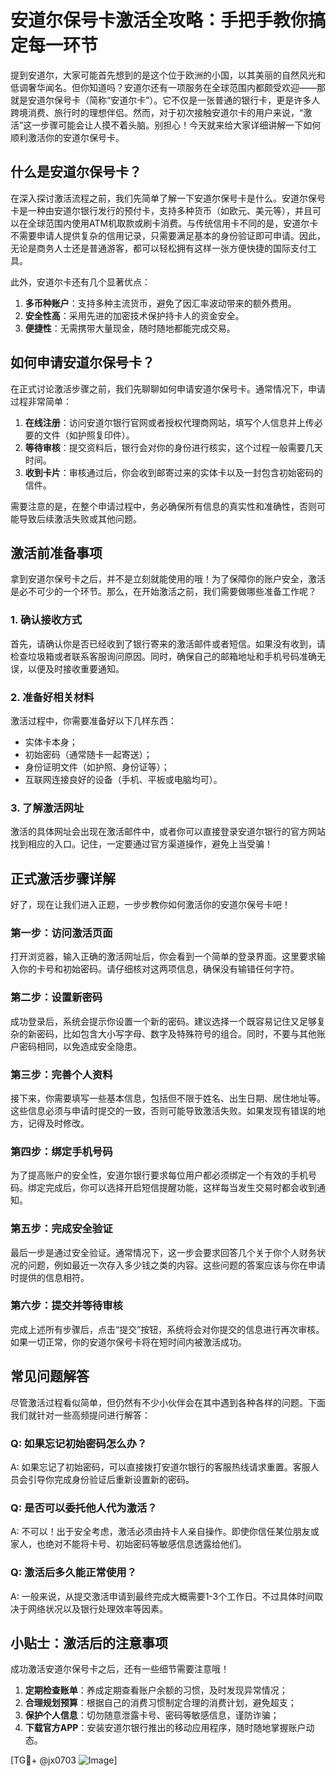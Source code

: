 # 安道尔保号卡激活全攻略：手把手教你搞定每一环节

提到安道尔，大家可能首先想到的是这个位于欧洲的小国，以其美丽的自然风光和低调奢华闻名。但你知道吗？安道尔还有一项服务在全球范围内都颇受欢迎——那就是安道尔保号卡（简称“安道尔卡”）。它不仅是一张普通的银行卡，更是许多人跨境消费、旅行时的理想伴侣。然而，对于初次接触安道尔卡的用户来说，“激活”这一步骤可能会让人摸不着头脑。别担心！今天就来给大家详细讲解一下如何顺利激活你的安道尔保号卡。

## 什么是安道尔保号卡？

在深入探讨激活流程之前，我们先简单了解一下安道尔保号卡是什么。安道尔保号卡是一种由安道尔银行发行的预付卡，支持多种货币（如欧元、美元等），并且可以在全球范围内使用ATM机取款或刷卡消费。与传统信用卡不同的是，安道尔卡不需要申请人提供复杂的信用记录，只需要满足基本的身份验证即可申请。因此，无论是商务人士还是普通游客，都可以轻松拥有这样一张方便快捷的国际支付工具。

此外，安道尔卡还有几个显著优点：
1. **多币种账户**：支持多种主流货币，避免了因汇率波动带来的额外费用。
2. **安全性高**：采用先进的加密技术保护持卡人的资金安全。
3. **便捷性**：无需携带大量现金，随时随地都能完成交易。

## 如何申请安道尔保号卡？

在正式讨论激活步骤之前，我们先聊聊如何申请安道尔保号卡。通常情况下，申请过程非常简单：

1. **在线注册**：访问安道尔银行官网或者授权代理商网站，填写个人信息并上传必要的文件（如护照复印件）。
2. **等待审核**：提交资料后，银行会对你的身份进行核实，这个过程一般需要几天时间。
3. **收到卡片**：审核通过后，你会收到邮寄过来的实体卡以及一封包含初始密码的信件。

需要注意的是，在整个申请过程中，务必确保所有信息的真实性和准确性，否则可能导致后续激活失败或其他问题。

## 激活前准备事项

拿到安道尔保号卡之后，并不是立刻就能使用的哦！为了保障你的账户安全，激活是必不可少的一个环节。那么，在开始激活之前，我们需要做哪些准备工作呢？

### 1. 确认接收方式
首先，请确认你是否已经收到了银行寄来的激活邮件或者短信。如果没有收到，请检查垃圾箱或者联系客服询问原因。同时，确保自己的邮箱地址和手机号码准确无误，以便及时接收重要通知。

### 2. 准备好相关材料
激活过程中，你需要准备好以下几样东西：
- 实体卡本身；
- 初始密码（通常随卡一起寄送）；
- 身份证明文件（如护照、身份证等）；
- 互联网连接良好的设备（手机、平板或电脑均可）。

### 3. 了解激活网址
激活的具体网址会出现在激活邮件中，或者你可以直接登录安道尔银行的官方网站找到相应的入口。记住，一定要通过官方渠道操作，避免上当受骗！

## 正式激活步骤详解

好了，现在让我们进入正题，一步步教你如何激活你的安道尔保号卡吧！

### 第一步：访问激活页面
打开浏览器，输入正确的激活网址后，你会看到一个简单的登录界面。这里要求输入你的卡号和初始密码。请仔细核对这两项信息，确保没有输错任何字符。

### 第二步：设置新密码
成功登录后，系统会提示你设置一个新的密码。建议选择一个既容易记住又足够复杂的新密码，比如包含大小写字母、数字及特殊符号的组合。同时，不要与其他账户密码相同，以免造成安全隐患。

### 第三步：完善个人资料
接下来，你需要填写一些基本信息，包括但不限于姓名、出生日期、居住地址等。这些信息必须与申请时提交的一致，否则可能导致激活失败。如果发现有错误的地方，记得及时修改。

### 第四步：绑定手机号码
为了提高账户的安全性，安道尔银行要求每位用户都必须绑定一个有效的手机号码。绑定完成后，你可以选择开启短信提醒功能，这样每当发生交易时都会收到通知。

### 第五步：完成安全验证
最后一步是通过安全验证。通常情况下，这一步会要求回答几个关于你个人财务状况的问题，例如最近一次存入多少钱之类的内容。这些问题的答案应该与你在申请时提供的信息相符。

### 第六步：提交并等待审核
完成上述所有步骤后，点击“提交”按钮，系统将会对你提交的信息进行再次审核。如果一切正常，你的安道尔保号卡将在短时间内被激活成功。

## 常见问题解答

尽管激活过程看似简单，但仍然有不少小伙伴会在其中遇到各种各样的问题。下面我们就针对一些高频提问进行解答：

### Q: 如果忘记初始密码怎么办？
A: 如果忘记了初始密码，可以直接拨打安道尔银行的客服热线请求重置。客服人员会引导你完成身份验证后重新设置新的密码。

### Q: 是否可以委托他人代为激活？
A: 不可以！出于安全考虑，激活必须由持卡人亲自操作。即使你信任某位朋友或家人，也绝对不能将卡号、初始密码等敏感信息透露给他们。

### Q: 激活后多久能正常使用？
A: 一般来说，从提交激活申请到最终完成大概需要1-3个工作日。不过具体时间取决于网络状况以及银行处理效率等因素。

## 小贴士：激活后的注意事项

成功激活安道尔保号卡之后，还有一些细节需要注意哦！

1. **定期检查账单**：养成定期查看账户余额的习惯，及时发现异常情况；
2. **合理规划预算**：根据自己的消费习惯制定合理的消费计划，避免超支；
3. **保护个人信息**：切勿随意泄露卡号、密码等敏感信息，谨防诈骗；
4. **下载官方APP**：安装安道尔银行推出的移动应用程序，随时随地掌握账户动态。

[TG💪+ @jx0703 ![Image](https://github.com/user-attachments/assets/dbca1d08-cadb-493c-b0ec-ad6f7a83f270)]